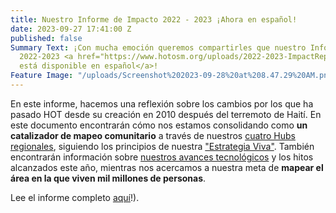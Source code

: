 ```yaml
---
title: Nuestro Informe de Impacto 2022 - 2023 ¡Ahora en español!
date: 2023-09-27 17:41:00 Z
published: false
Summary Text: ¡Con mucha emoción queremos compartirles que nuestro Informe de Impacto
  2022-2023 <a href="https://www.hotosm.org/uploads/2022-2023-ImpactReport2.0_Spanish.pdf">ahora
  está disponible en español</a>!
Feature Image: "/uploads/Screenshot%202023-09-28%20at%208.47.29%20AM.png"
---
```


En este informe, hacemos una reflexión sobre los cambios por los que ha pasado HOT desde su creación en 2010 después del terremoto de Haití. En este documento encontrarán cómo nos estamos consolidando como **un catalizador de mapeo comunitario** a través de nuestros [cuatro Hubs regionales](https://www.hotosm.org/hubs/), siguiendo los principios de nuestra ["Estrategia Viva"](https://www.hotosm.org/living-strategy). También encontrarán información sobre [nuestros avances tecnológicos](https://www.hotosm.org/tools-and-data) y los hitos alcanzados este año, mientras nos acercamos a nuestra meta de **mapear el área en la que viven mil millones de personas**. 

Lee el informe completo [aquí](https://www.hotosm.org/uploads/2022-2023-ImpactReport2.0_Spanish.pdf)!).